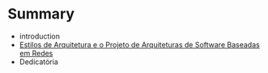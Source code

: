 # Summary

* introduction
* [Estilos de Arquitetura e o Projeto de Arquiteturas de Software Baseadas em Redes](Introdução.md)
* Dedicatória


